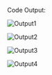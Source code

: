 Code Output:

![Output1](https://github.com/saadsultan482/Country-Compass-App/assets/155612191/1ea4b676-c15e-4db5-bcac-0d5b24a2a48a)


![Output2](https://github.com/saadsultan482/Country-Compass-App/assets/155612191/bcefb2d8-00d6-4c6c-ae2e-dc68e65d094c)


![Output3](https://github.com/saadsultan482/Country-Compass-App/assets/155612191/f30dd5b0-b46e-403a-945b-b4d774e61d98)


![Output4](https://github.com/saadsultan482/Country-Compass-App/assets/155612191/a6ed617b-1904-492f-b559-3949dcce6273)


